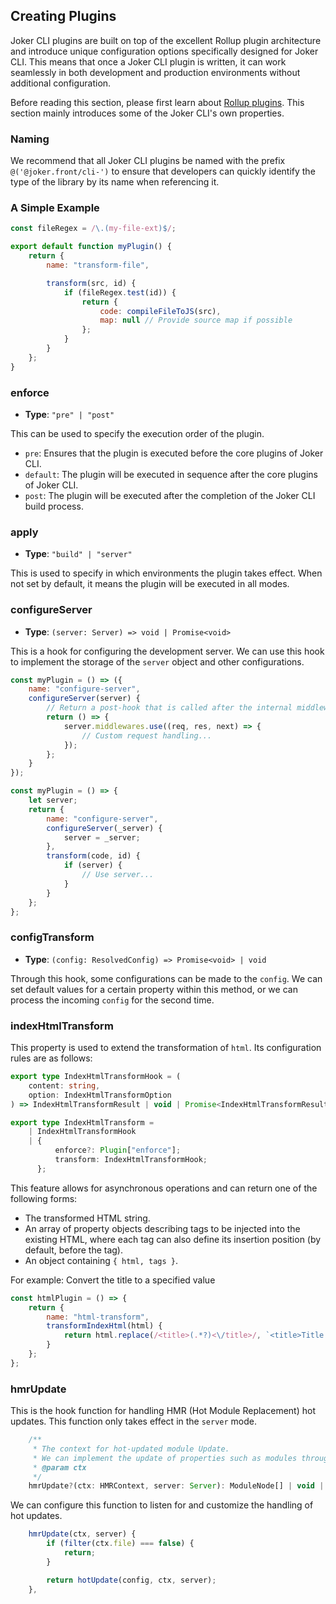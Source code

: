 ## Creating Plugins

Joker CLI plugins are built on top of the excellent Rollup plugin architecture and introduce unique configuration options specifically designed for Joker CLI. This means that once a Joker CLI plugin is written, it can work seamlessly in both development and production environments without additional configuration.

Before reading this section, please first learn about [Rollup plugins](https://rollupjs.org/plugin-development/#plugins-overview). This section mainly introduces some of the Joker CLI's own properties.

### Naming

We recommend that all Joker CLI plugins be named with the prefix `@('@joker.front/cli-')` to ensure that developers can quickly identify the type of the library by its name when referencing it.

### A Simple Example

```js
const fileRegex = /\.(my-file-ext)$/;

export default function myPlugin() {
    return {
        name: "transform-file",

        transform(src, id) {
            if (fileRegex.test(id)) {
                return {
                    code: compileFileToJS(src),
                    map: null // Provide source map if possible
                };
            }
        }
    };
}
```

### enforce

-   **Type**: `"pre" | "post"`

This can be used to specify the execution order of the plugin.

-   `pre`: Ensures that the plugin is executed before the core plugins of Joker CLI.
-   `default`: The plugin will be executed in sequence after the core plugins of Joker CLI.
-   `post`: The plugin will be executed after the completion of the Joker CLI build process.

### apply

-   **Type**: `"build" | "server"`

This is used to specify in which environments the plugin takes effect. When not set by default, it means the plugin will be executed in all modes.

### configureServer

-   **Type**: `(server: Server) => void | Promise<void>`

This is a hook for configuring the development server. We can use this hook to implement the storage of the `server` object and other configurations.

```js
const myPlugin = () => ({
    name: "configure-server",
    configureServer(server) {
        // Return a post-hook that is called after the internal middleware is installed
        return () => {
            server.middlewares.use((req, res, next) => {
                // Custom request handling...
            });
        };
    }
});

const myPlugin = () => {
    let server;
    return {
        name: "configure-server",
        configureServer(_server) {
            server = _server;
        },
        transform(code, id) {
            if (server) {
                // Use server...
            }
        }
    };
};
```

### configTransform

-   **Type**: `(config: ResolvedConfig) => Promise<void> | void`

Through this hook, some configurations can be made to the `config`. We can set default values for a certain property within this method, or we can process the incoming `config` for the second time.

### indexHtmlTransform

This property is used to extend the transformation of `html`. Its configuration rules are as follows:

```ts
export type IndexHtmlTransformHook = (
    content: string,
    option: IndexHtmlTransformOption
) => IndexHtmlTransformResult | void | Promise<IndexHtmlTransformResult | void>;

export type IndexHtmlTransform =
    | IndexHtmlTransformHook
    | {
          enforce?: Plugin["enforce"];
          transform: IndexHtmlTransformHook;
      };
```

This feature allows for asynchronous operations and can return one of the following forms:

-   The transformed HTML string.
-   An array of property objects describing tags to be injected into the existing HTML, where each tag can also define its insertion position (by default, before the <head> tag).
-   An object containing `{ html, tags }`.

For example: Convert the title to a specified value

```js
const htmlPlugin = () => {
    return {
        name: "html-transform",
        transformIndexHtml(html) {
            return html.replace(/<title>(.*?)<\/title>/, `<title>Title replaced!</title>`);
        }
    };
};
```

### hmrUpdate

This is the hook function for handling HMR (Hot Module Replacement) hot updates. This function only takes effect in the `server` mode.

```ts
    /**
     * The context for hot-updated module Update.
     * We can implement the update of properties such as modules through this hook.
     * @param ctx
     */
    hmrUpdate?(ctx: HMRContext, server: Server): ModuleNode[] | void | Promise<ModuleNode[] | void>;
```

We can configure this function to listen for and customize the handling of hot updates.

```ts
    hmrUpdate(ctx, server) {
        if (filter(ctx.file) === false) {
            return;
        }

        return hotUpdate(config, ctx, server);
    },
```
